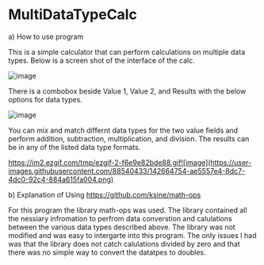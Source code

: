 # MultiDataTypeCalc

a) How to use program

This is a simple calculator that can perform calculations on multiple data types. Below is a screen shot of the interface of the calc.

![image](https://user-images.githubusercontent.com/88540433/142658609-84e3577e-5519-4446-a7fb-8c63d3fd35f7.png)

There is a combobox beside Value 1, Value 2, and Results with the below options for data types.

![image](https://user-images.githubusercontent.com/88540433/142659474-11396e72-279f-49d4-975f-e5d801649085.png)

You can mix and match differnt data types for the two value fields and perform addition, subtraction, multiplication, and division.
The results can be in any of the listed data type formats.

https://im2.ezgif.com/tmp/ezgif-2-f6e9e82bde88.gif![image](https://user-images.githubusercontent.com/88540433/142664754-ae5557e4-8dc7-4dc0-92c4-884a615fa004.png)


b) Explanation of Using https://github.com/ksine/math-ops

For this program the library math-ops was used. The library contained all the nessiary infromation to perfrom data converstion and calulations between the various data types described above. The library was not modified and was easy to intergarte into this program. The only issues I had was that the library does not catch calulations divided by zero and that there was no simple way to convert the datatpes to doubles. 
